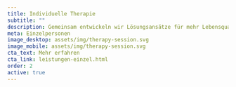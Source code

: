 ```yaml
---
title: Individuelle Therapie
subtitle: ""
description: Gemeinsam entwickeln wir Lösungsansätze für mehr Lebensqualität und persönliche Entwicklung.
meta: Einzelpersonen
image_desktop: assets/img/therapy-session.svg
image_mobile: assets/img/therapy-session.svg
cta_text: Mehr erfahren
cta_link: leistungen-einzel.html
order: 2
active: true
---
```

